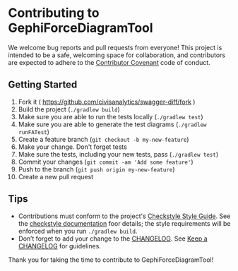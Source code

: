 # Contributing to GephiForceDiagramTool

We welcome bug reports and pull requests from everyone!
This project is intended to be a safe, welcoming space for collaboration, and contributors are expected to adhere to the [Contributor Covenant](http://contributor-covenant.org) code of conduct.

## Getting Started

1. Fork it ( https://github.com/civisanalytics/swagger-diff/fork )
2. Build the project (`./gradlew build`)
3. Make sure you are able to run the tests locally (`./gradlew test`)
4. Make sure you are able to generate the test diagrams (`./gradlew runFATest`)
5. Create a feature branch (`git checkout -b my-new-feature`)
6. Make your change. Don't forget tests
7. Make sure the tests, including your new tests, pass (`./gradlew test`)
8. Commit your changes (`git commit -am 'Add some feature'`)
9. Push to the branch (`git push origin my-new-feature`)
10. Create a new pull request

## Tips

- Contributions must conform to the project's
  [Checkstyle Style Guide](config/checkstyle/checkstyle.html).  See the
  [checkstyle documentation](http://checkstyle.sourceforge.net/config.html)
  foor details; the style requirements will be enforced when you run
  `./gradlew build`.
- Don’t forget to add your change to the [CHANGELOG](CHANGELOG.md). See
  [Keep a CHANGELOG](http://keepachangelog.com/) for guidelines.

Thank you for taking the time to contribute to GephiForceDiagramTool!

